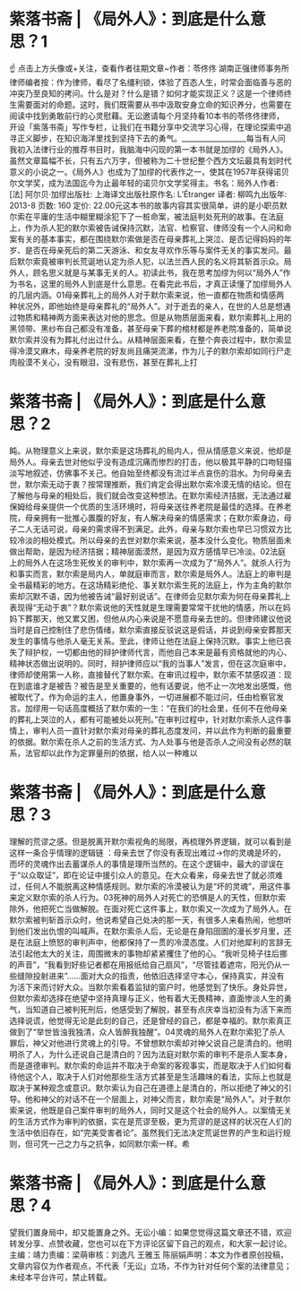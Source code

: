 # 紫落书斋 | 《局外人》：到底是什么意思？1

☝ 点击上方头像或+关注，查看作者往期文章~作者：苓佟佟 湖南正强律师事务所律师编者按：作为律师，看尽了名缰利锁，体验了百态人生，时常会面临善与恶的冲突乃至良知的拷问。什么是对？什么是错？如何才能实现正义？这是一个律师终生需要面对的命题。这时，我们既需要从书中汲取安身立命的知识养分，也需要在阅读中找到勇敢前行的心灵慰藉。无讼邀请每个月坚持看10本书的苓佟佟律师，开设「紫落书斋」写作专栏，让我们在书籍分享中交流学习心得，在理论探索中追寻正义脚步，在知识海洋里找到坚持下去的勇气。__________________每当有人问我初入法律行业的推荐书目时，我脑海中闪现的第一本书就是加缪的《局外人》。虽然文章篇幅不长，只有五六万字，但被称为二十世纪整个西方文坛最具有划时代意义的小说之一。《局外人》也成为了加缪的代表作之一，使其在1957年获得诺贝尔文学奖，成为法国迄今为止最年轻的诺贝尔文学奖得主。书名：局外人作者: [法] 阿尔贝·加缪出版社: 上海译文出版社原作名: L’Étranger 译者: 柳鸣九出版年: 2013-8  页数: 160  定价: 22.00元这本书的故事内容其实很简单，讲的是小职员默尔索在平庸的生活中糊里糊涂犯下了一桩命案，被法庭判处死刑的故事。在法庭上，作为杀人犯的默尔索被告诫保持沉默，法官、检察官、律师没有一个人问和命案有关的基本事实，都在围绕默尔索做是否在母亲葬礼上哭泣、是否记得妈妈的年岁、是否在母亲死后的第二天游泳、和女友寻欢作乐等与案件无关的事实发问。最后默尔索竟被审判长荒诞地认定为杀人犯，以法兰西人民的名义将其斩首示众。局外人，顾名思义就是与某事无关的人。初读此书，我在思考加缪为何以“局外人”作为书名，这里的局外人到底是什么意思。在看完此书后，才真正读懂了加缪局外人的几层内涵。01母亲葬礼上的局外人对于默尔索来说，他一直都在物质和情感两种状况外，即他始终是母亲葬礼的“局外人”。对于逝去的亲人，在世的人总是想通过物质和精神两方面来表达对他的思念。但是从物质层面来看，默尔索葬礼上用的黑领带、黑纱布自己都没有准备，甚至母亲下葬的棺材都是养老院准备的，简单说默尔索并没有为葬礼付出过什么。从精神层面来看，在整个奔丧过程中，默尔索显得冷漠又麻木，母亲养老院的好友尚且痛哭流涕，作为儿子的默尔索却如同行尸走肉般漠不关心，没有眼泪，没有悲伤，甚至在葬礼上打

# 紫落书斋 | 《局外人》：到底是什么意思？2

盹。从物理意义上来说，默尔索是这场葬礼的局内人，但从情感意义来说，他却是局外人。母亲去世对他似乎没有造成沉痛而惨烈的打击，他以极其平静的口吻轻描淡写地叙述，仿佛事不关己。他自始至终都没有流过半点哀伤的泪水。为何母亲去世，默尔索无动于衷？按常理推断，我们肯定会得出默尔索冷漠无情的结论。但在了解他与母亲的相处后，我们就会改变这种想法。在默尔索经济拮据，无法通过雇保姆给母亲提供一个优质的生活环境时，将母亲送往养老院是最佳的选择。在养老院，母亲拥有一批推心置腹的好友，有人解决母亲的情感需求；在默尔索身边，母子二人无话可说，母亲的需求得不到满足。此外，母亲与默尔索也早已习惯双方比较冷淡的相处模式。所以母亲的去世对默尔索来说，基本没什么变化。物质层面未做出帮助，是因为经济拮据；精神层面漠然，是因为双方感情早已冷淡。02法庭上的局外人在这场生死攸关的审判中，默尔索再一次成为了“局外人”。就杀人行为和事实而言，默尔索是局内人，单就庭审而言，默尔索是局外人。法庭上的审判是全书最精彩的地方。在这场精彩绝伦、事关默尔索生死的法庭上，作为主角的默尔索却沉默不语，因为他被告诫“最好别说话”。在律师会见默尔索为何在母亲葬礼上表现得“无动于衷”？默尔索说他的天性就是生理需要常常干扰他的情感，所以在妈妈下葬那天，他又累又困，但他从内心来说是不愿意母亲去世的。但律师建议他说当时是自己控制住了悲伤情绪，默尔索直接反驳说这是假话，并说到母亲安葬那天发生的事情与他杀人毫无关系。至此，律师让他在法庭上保持沉默。事实上他已丧失了辩护权，一切都由他的辩护律师代言，而他自己本来是最有资格就他的内心、精神状态做出说明的。同时，辩护律师应以“我的当事人”发言，但在这次庭审中，律师却使用第一人称，直接替代了默尔索。在审讯过程中，默尔索不禁感叹道：现在到底谁才是被告？被告是至关重要的，他有话要说，他不止一次地发出感慨，他被取代了。作为命运的主人，他置身事外，一切进展都不能过问，任由检察官发言。加缪用一句话高度概括了默尔索的一生：“在我们的社会里，任何不在他母亲的葬礼上哭泣的人，都有可能被处以死刑。”在审判过程中，针对默尔索杀人这件事情上，审判人员一直针对默尔索对母亲的葬礼态度发问，并以此作为判断的最重要的依据。默尔索在杀人之前的生活方式、为人处事与他是否杀人之间没有必然的联系，法官却以此作为定罪量刑的依据，给人以一种难以

# 紫落书斋 | 《局外人》：到底是什么意思？3

理解的荒谬之感。但是脱离开默尔索视角的局限，再梳理外界逻辑，就可以看到是这样一条合乎情理的逻辑链 ：母亲去世了你没有表现出难过→你的灵魂是坏的，而坏的灵魂作出去蓄谋杀人的事情是理所当然的。在这个逻辑中，最大的谬误在于“以众取证”，即在论证中援引众人的意见。在大众看来，母亲去世了就必须难过，任何人不能脱离这种情感规则。默尔索的冷漠被认为是“坏的灵魂”，用这件事来定义默尔索的杀人行为。03死神的局外人对死亡的恐惧是人的天性，但默尔索除外，他把死亡当做解脱。在面对死亡这件事上，默尔索又一次成为了局外人。在默尔索被判斩首示众时，他说希望自己处决的那一天，有很多人来看热闹，他想听到他们发出仇恨的叫喊声。在默尔索杀人后，无论是在身陷囹圄的漫长岁月里，还是在法庭上愤怒的审判声中，他都保持了一贯的冷漠态度。人们对他犀利的言辞无法引起他太大的关注，周围微末的事物却紧紧攫住了他的心。“我听见椅子往后挪的声音”，“我看到好些记者都在用报纸给自己扇风”，“尽管挂着遮帘，阳光仍从一些缝隙投射进来”……面对大众的指责，他依旧选择坚守本心，保持真实，并没有为活下来而讨好大众。当默尔索看着监狱的窗户时，他感觉到了快乐。身处异世，但默尔索却选择在绝望中坚持真理与正义，他有着大无畏精神，直面惨淡人生的勇气，当知道自己被判死刑后，他感受到了解脱，甚至有点庆幸当初没有为活下来而选择说谎，他觉得无论是此刻的自己，还是曾经的自己，都是幸福的。默尔索真正做到了“举世皆浊我独清，众人皆醉我独醒”。04灵魂的局外人在默尔索犯了杀人罪后，神父对他进行灵魂上的引导。不曾想默尔索却对神父说自己是清白的。他明明杀了人，为什么还说自己是清白的？因为法庭对默尔索的审判不是杀人案本身，而是道德审判。默尔索的命运并不取决于命案的客观事实，而是取决于人们如何看待他这个人，取决于人们对他那些生活方式甚至是生活趣味的看法，实际上也就是取决于某种观念或意识。默尔索认为自己在道德上是清白的，所以拒绝了神父的引导。他和神父的对话不在一个层面上，对神父而言，默尔索是“局外人”。对于默尔索来说，他既是自己案件审判的局外人，同时又是这个社会的局外人。以案情无关的生活方式作为审判的依据，实在是荒谬至极，更为荒谬的是这样的状况在人们的生活中依旧存在，如“完美受害者论”。虽然我们无法决定荒诞世界的产生和运行规则，但可凭一己之力与之抗争，如同默尔索一样。希

# 紫落书斋 | 《局外人》：到底是什么意思？4

望我们置身局中，却又能置身之外。无讼小编：如果您觉得这篇文章还不错，欢迎转发分享、点赞收藏，您也可以在下方评论区留下自己的观点，和大家一起讨论。主编：靖力责编：梁萌审核：刘逸凡 王雅玉 陈丽娟声明：本文为作者原创投稿，文章内容仅为作者观点，不代表「无讼」立场，不作为针对任何个案的法律意见；未经本平台许可，禁止转载。

